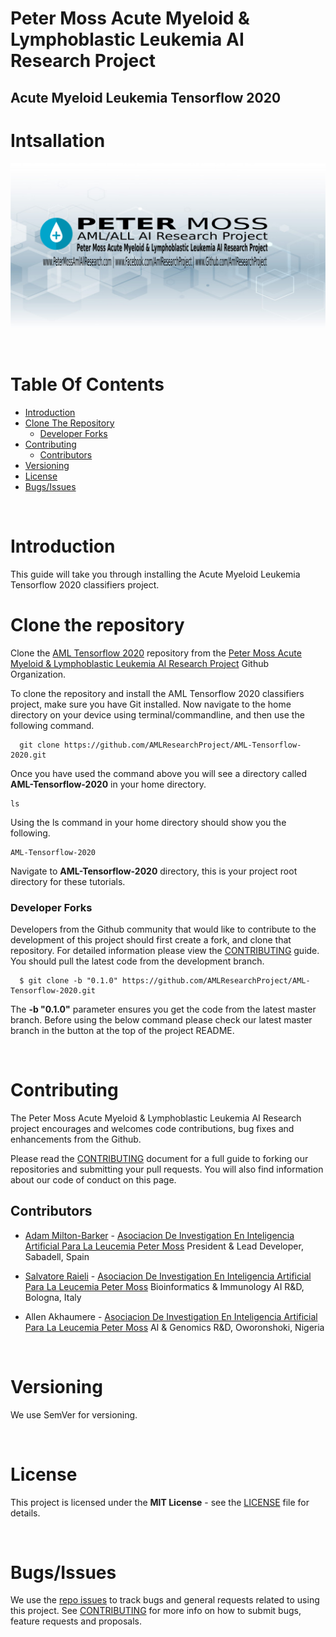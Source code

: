 # Peter Moss Acute Myeloid & Lymphoblastic Leukemia AI Research Project
## Acute Myeloid Leukemia Tensorflow 2020
# Intsallation

![Acute Myeloid Leukemia Tensorflow 2020](../Media/Images/Peter-Moss-Acute-Myeloid-Lymphoblastic-Leukemia-Research-Project.png)

&nbsp;

# Table Of Contents

- [Introduction](#introduction)
- [Clone The Repository](#clone-the-repository)
  - [Developer Forks](#developer-forks)
- [Contributing](#contributing)
  - [Contributors](#contributors)
- [Versioning](#versioning)
- [License](#license)
- [Bugs/Issues](#bugs-issues)

&nbsp;

# Introduction
This guide will take you through installing the Acute Myeloid Leukemia Tensorflow 2020 classifiers project.

# Clone the repository
Clone the [AML Tensorflow 2020](https://github.com/AMLResearchProject/AML-Tensorflow-2020 " AML Tensorflow 2020") repository from the [Peter Moss Acute Myeloid & Lymphoblastic Leukemia AI Research Project](https://github.com/AMLResearchProject "Peter Moss Acute Myeloid & Lymphoblastic Leukemia AI Research Project") Github Organization.

To clone the repository and install the AML Tensorflow 2020 classifiers project, make sure you have Git installed. Now navigate to the home directory on your device using terminal/commandline, and then use the following command.

```
  git clone https://github.com/AMLResearchProject/AML-Tensorflow-2020.git
```

Once you have used the command above you will see a directory called **AML-Tensorflow-2020** in your home directory.

```
ls
```

Using the ls command in your home directory should show you the following.

```
AML-Tensorflow-2020
```

Navigate to **AML-Tensorflow-2020** directory, this is your project root directory for these tutorials.

### Developer Forks

Developers from the Github community that would like to contribute to the development of this project should first create a fork, and clone that repository. For detailed information please view the [CONTRIBUTING](CONTRIBUTING.md "CONTRIBUTING") guide. You should pull the latest code from the development branch.

```
  $ git clone -b "0.1.0" https://github.com/AMLResearchProject/AML-Tensorflow-2020.git
```

The **-b "0.1.0"** parameter ensures you get the code from the latest master branch. Before using the below command please check our latest master branch in the button at the top of the project README.

&nbsp;

# Contributing

The Peter Moss Acute Myeloid & Lymphoblastic Leukemia AI Research project encourages and welcomes code contributions, bug fixes and enhancements from the Github.

Please read the [CONTRIBUTING](../CONTRIBUTING.md "CONTRIBUTING") document for a full guide to forking our repositories and submitting your pull requests. You will also find information about our code of conduct on this page.

## Contributors

- [Adam Milton-Barker](https://www.leukemiaresearchassociation.ai/team/adam-milton-barker "Adam Milton-Barker") - [Asociacion De Investigation En Inteligencia Artificial Para La Leucemia Peter Moss](https://www.leukemiaresearchassociation.ai "Asociacion De Investigation En Inteligencia Artificial Para La Leucemia Peter Moss") President & Lead Developer, Sabadell, Spain

- [Salvatore Raieli](https://www.leukemiaresearchassociation.ai/team/salvatore-raieli  "Salvatore Raieli") - [Asociacion De Investigation En Inteligencia Artificial Para La Leucemia Peter Moss](https://www.leukemiaresearchassociation.ai "Asociacion De Investigation En Inteligencia Artificial Para La Leucemia Peter Moss") Bioinformatics & Immunology AI R&D, Bologna, Italy

- Allen Akhaumere  - [Asociacion De Investigation En Inteligencia Artificial Para La Leucemia Peter Moss](https://www.leukemiaresearchassociation.ai "Asociacion De Investigation En Inteligencia Artificial Para La Leucemia Peter Moss") AI & Genomics R&D, Oworonshoki, Nigeria

&nbsp;

# Versioning

We use SemVer for versioning.

&nbsp;

# License

This project is licensed under the **MIT License** - see the [LICENSE](../LICENSE "LICENSE") file for details.

&nbsp;

# Bugs/Issues

We use the [repo issues](../issues "repo issues") to track bugs and general requests related to using this project. See [CONTRIBUTING](../CONTRIBUTING.md "CONTRIBUTING") for more info on how to submit bugs, feature requests and proposals.